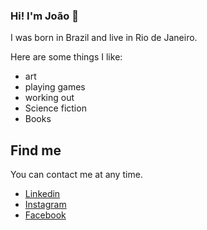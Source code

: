 ### Hi! I'm João 👋



I was born in Brazil and live in Rio de Janeiro.

Here are some things I like:

- art 
- playing games 
- working out 
- Science fiction
- Books

## Find me

You can contact me at any time.

- [Linkedin](https://www.linkedin.com/in/joaovicd/) 
- [Instagram](https://www.instagram.com/joovct/?hl=pt-br)
- [Facebook](https://www.facebook.com/joao.diasdacosta.7/) 



